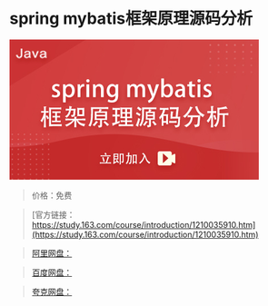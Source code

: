 # spring mybatis框架原理源码分析

![img](../../../assets/study163/free/6bf801d83d3644de94a204c4eca2ce5a.jpg)

> 价格：免费

> [官方链接：https://study.163.com/course/introduction/1210035910.htm](https://study.163.com/course/introduction/1210035910.htm)

> [阿里网盘：]()

> [百度网盘：]()

> [夸克网盘：]()
